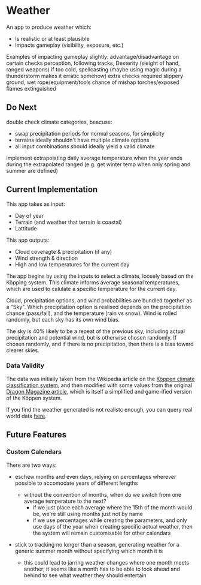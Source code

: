 # Weather

An app to produce weather which:

-   Is realistic or at least plausible
-   Impacts gameplay (visibility, exposure, etc.)

Examples of impacting gameplay slightly: advantage/disadvantage on certain
checks perception, following tracks, Dexterity (sleight of hand, ranged weapons)
if too cold, spellcasting (maybe using magic during a thunderstorm makes it
erratic somehow) extra checks required slippery ground, wet rope/equipment/tools
chance of mishap torches/exposed flames extinguished

## Do Next

double check climate categories, beacuse:

-   swap precipitation periods for normal seasons, for simplicity
-   terrains ideally shouldn't have multiple climate options
-   all input combinations should ideally yield a valid climate

implement extrapolating daily average temperature when the year ends during the
extrapolated ranged (e.g. get winter temp when only spring and summer are
defined)

## Current Implementation

This app takes as input:

-   Day of year
-   Terrain (and weather that terrain is coastal)
-   Lattitude

This app outputs:

-   Cloud coveragte & precipitation (if any)
-   Wind strength & direction
-   High and low temperatures for the current day

The app begins by using the inputs to select a climate, loosely based on the
Köpping system. This climate informs average seasonal temperatures, which are
used to calulate a specific temperature for the current day.

Cloud, precipitation options, and wind probabilities are bundled together as a
"Sky". Which precipitation option is realised depends on the precipitation
chance (pass/fail), and the temperature (rain vs snow). Wind is rolled randomly,
but each sky has its own wind bias.

The sky is 40% likely to be a repeat of the previous sky, including actual
precipitation and potential wind, but is otherwise chosen randomly. If chosen
randomly, and if there is no precipitation, then there is a bias toward clearer
skies.

### Data Validity

The data was initially taken from the Wikipedia article on the
[Köppen climate classification system](https://en.wikipedia.org/wiki/K%C3%B6ppen_climate_classification),
and then modified with some values from the original
[Dragon Magazine article](https://annarchive.com/files/Drmg137.pdf), which is
itself a simplified and game-ified version of the Köppen system.

If you find the weather generated is not realistc enough, you can query real
world data [here](https://www.visualcrossing.com/weather/weather-data-services).

## Future Features

### Custom Calendars

There are two ways:

-   eschew months and even days, relying on percentages wherever possible to
    accomodate years of different lengths

    -   without the convention of months, when do we switch from one average
        temperature to the next?
        -   if we just place each average where the 15th of the month would be,
            we're still using months just not by name
        -   if we use percentages while creating the parameters, and only use
            days of the year when creating specific actual weather, then the
            system will remain customisable for other calendars

-   stick to tracking no longer than a season, generating weather for a generic
    summer month without specifying which month it is
    -   this could lead to jarring weather changes where one month meets
        another; it seems like a month has to be able to look ahead and behind
        to see what weather they should entertain
